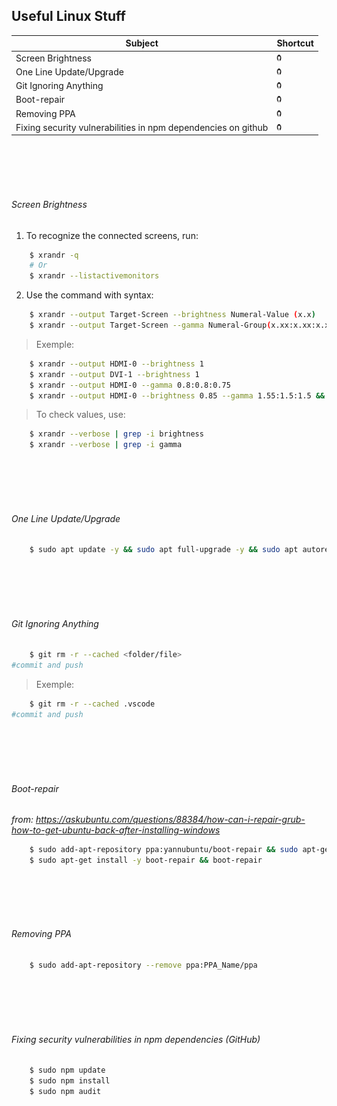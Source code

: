 ## Useful Linux Stuff

 <table>
        <thead>
            <tr>
                <th>Subject</th>
                <th>Shortcut</th>
            </tr>
        </thead>
        <tbody>
            <tr>
                <td>Screen Brightness</td>
                <td>
                    <a href="https://github.com/M4NS0/Workspaces/tree/master/Linux#screen-brightness"><img src="github.png" style="width:8px; height:12px" title="Screen Brightness" alt="Screen Brightness"></a>
                </td>
            </tr>
            <tr>
                <td>One Line Update/Upgrade</td>
                <td>
                    <a href="https://github.com/M4NS0/Workspaces/tree/master/Linux#one-line-updateupgrade"><img src="github.png" style="width:8px; height:12px" title="One Line Update/Upgrade" alt="One Line Update and Upgrade"></a>
                </td>
            </tr>
            <tr>
                <td>Git Ignoring Anything</td>
                <td>
                    <a href="https://github.com/M4NS0/Workspaces/tree/master/Linux#git-ignoring-anything"><img src="github.png" style="width:8px; height:12px" title="Git Ignoring Anything" alt="Git Ignoring Anything"></a>
                </td>
            </tr>
			<tr>
                <td>Boot-repair</td>
                <td>
                    <a href="https://github.com/M4NS0/Workspaces/tree/master/Linux#boot-repair"><img src="github.png" style="width:8px; height:12px" title="Boot-repair" alt="Boot-repair"></a>
                </td>
            </tr>
			<tr>
                <td>Removing PPA</td>
                <td>
                    <a href="https://github.com/M4NS0/Workspaces/tree/master/Linux#Removing-ppa"><img src="github.png" style="width:8px; height:12px" title="Removing PPA" alt="Removing PPA"></a>
                </td>
            </tr>
			<tr>
                <td> Fixing security vulnerabilities in npm dependencies on github</td>
                <td>
                    <a href="https://github.com/M4NS0/Workspaces/tree/master/Linux#fixing-security-vulnerabilities-in-npm-dependencies-github"><img src="github.png" style="width:8px; height:12px" title="Fixing security vulnerabilities in npm dependencies on github<" alt="Fixing security vulnerabilities in npm dependencies on github"></a>
                </td>
            </tr>
        </tbody>
 </table>


<br>
<br>
<br>
<br>

###### Screen Brightness

1. To recognize the connected screens, run:
```sh
	$ xrandr -q
	# Or
	$ xrandr --listactivemonitors
```
2. Use the command with syntax: 
```sh
	$ xrandr --output Target-Screen --brightness Numeral-Value (x.x)
	$ xrandr --output Target-Screen --gamma Numeral-Group(x.xx:x.xx:x.xx)
```
> Exemple:
```sh
	$ xrandr --output HDMI-0 --brightness 1 
	$ xrandr --output DVI-1 --brightness 1
	$ xrandr --output HDMI-0 --gamma 0.8:0.8:0.75
	$ xrandr --output HDMI-0 --brightness 0.85 --gamma 1.55:1.5:1.5 && xrandr --output DVI-1 --brightness 0.7 --gamma 1:1.2:1.4
```
> To check values, use:
```sh
	$ xrandr --verbose | grep -i brightness
	$ xrandr --verbose | grep -i gamma
```
<br>
<br>
<br>
<br>

###### One Line Update/Upgrade
```sh
	$ sudo apt update -y && sudo apt full-upgrade -y && sudo apt autoremove -y && sudo apt clean -y && sudo apt autoclean -y
```

<br>
<br>
<br>
<br>

###### Git Ignoring Anything
```sh
	$ git rm -r --cached <folder/file>
#commit and push
```
> Exemple:
```sh
	$ git rm -r --cached .vscode
#commit and push
```
<br>
<br>
<br>
<br>

###### Boot-repair
*from: https://askubuntu.com/questions/88384/how-can-i-repair-grub-how-to-get-ubuntu-back-after-installing-windows* 
```sh
	$ sudo add-apt-repository ppa:yannubuntu/boot-repair && sudo apt-get update
	$ sudo apt-get install -y boot-repair && boot-repair
```
<br>
<br>
<br>
<br>

###### Removing PPA
```sh
	$ sudo add-apt-repository --remove ppa:PPA_Name/ppa
```
<br>
<br>
<br>
<br>

###### Fixing security vulnerabilities in npm dependencies (GitHub)

```sh
	$ sudo npm update
	$ sudo npm install
	$ sudo npm audit
```

<br>
<br>
<br>
<br>


